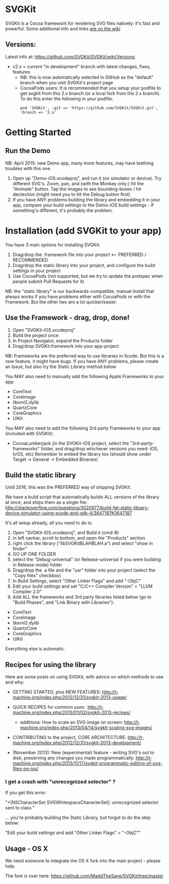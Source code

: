 # SVGKit

SVGKit is a Cocoa framework for rendering SVG files natively: it's fast and powerful. Some additional info and links [are on the wiki](https://github.com/SVGKit/SVGKit/wiki)

## Versions:

Latest info at: https://github.com/SVGKit/SVGKit/wiki/Versions

  - v2.x = current "in development" branch with latest changes, fixes, features
    - NB: this is now automatically selected in GitHub as the "default" branch when you visit SVGKit's project page
    - CocoaPods users: It is recommended that you setup your podfile to get svgkit from this 2.x branch (or a local fork from the 2.x branch). To do this enter the following in your podfile:
        ```
        pod 'SVGKit', :git => 'https://github.com/SVGKit/SVGKit.git', :branch => '2.x'
        ```
        
# Getting Started

## Run the Demo

  NB: April 2015: new Demo app, many more features, may have teething troubles with this one.

1. Open up "Demo-iOS.xcodeproj", and run it (on simulator or device). Try different SVG's. Zoom, pan, and (with the Monkey only:) hit the "Animate" button. Tap the images to see bounding-boxes / hit dectection (might need you to hit the Debug button first)
1. If you have ANY problems building the library and embedding it in your app, compare your build settings to the Demo-iOS build settings - if something's different, it's probably the problem.

# Installation (add SVGKit to your app)

You have 3 main options for installing SVGKit:

1. Drag/drop the .framework file into your project <-- PREFERRED / RECOMMENDED
1. Drag/drop the static library into your project, and configure the build settings in your project
1. Use CocoaPods (not supported, but we try to update the podspec when people submit Pull Requests for it)

NB: the "static library" is our backwards-compatible, manual install that always works if you have problems either with CocoaPods or with the Framework. But the other two are a lot quicker/easier.

## Use the Framework - drag, drop, done!

1. Open "SVGKit-iOS.xcodeproj"
1. Build the project once
1. In Project Navigator, expand the Products folder
1. Drag/drop SVGKit.framework into your app-project

NB: Frameworks are the preferred way to use libraries in Xcode. But this is a new feature, it might have bugs. If you have ANY problems, please create an Issue, but also try the Static Library method below

You MAY also need to manually add the following Apple Frameworks to your app:
  - CoreText
  - CoreImage
  - libxml2.dylib
  - QuartzCore
  - CoreGraphics
  - UIKit

You MAY also need to add the following 3rd party Frameworks to your app (included with SVGKit):
  - CocoaLumberjack (in the SVGKit-iOS project, select the "3rd-party-frameworks" folder, and drag/drop whichever versions you need: iOS, tvOS, etc)
    Remember to embed the library too (should show under Target -> General -> Embedded Binaries)

## Build the static library

Until 2016, this was the PREFERRED way of shipping SVGKit.

We have a build script that automatically builds ALL versions of the library at once, and ships them as a single file: http://stackoverflow.com/questions/3520977/build-fat-static-library-device-simulator-using-xcode-and-sdk-4/3647187#3647187

It's all setup already, all you need to do is:

1. Open "SVGKit-iOS.xcodeproj", and Build it (cmd-B)
3. in left navbar, scroll to bottom, and open the "Products" section
4. right click the library ("libSVGKitBLAHBLAH.a") and select "show in finder"
5. GO UP ONE FOLDER
6. select the "Debug-universal" (or Release-universal if you were building in Release mode) folder
7. Drag/drop the .a file and the "usr" folder into your project (select the "Copy files" checkbox)
8. In Build Settings, select "Other Linker Flags" and add "-ObjC"
9. Edit your build settings and set "C/C++ Compiler Version" = "LLVM Compiler 2.0"
10. Add ALL the frameworks and 3rd party libraries listed below (go to "Build Phases", and "Link Binary with Libraries"):
  - CoreText
  - CoreImage
  - libxml2.dylib
  - QuartzCore
  - CoreGraphics
  - UIKit


Everything else is automatic.

## Recipes for using the library

Here are some posts on using SVGKit, with advice on which methods to use and why:

  - GETTING STARTED, plus NEW FEATURES:  http://t-machine.org/index.php/2012/12/31/svgkit-2013-usage/
  - QUICK RECIPES for common uses:  http://t-machine.org/index.php/2013/01/02/svgkit-2013-recipes/
     - additiona: How to scale an SVG image on screen: http://t-machine.org/index.php/2013/04/14/svgkit-scaling-svg-images/
  - CONTRIBUTING to the project, CORE ARCHITECTURE: http://t-machine.org/index.php/2012/12/31/svgkit-2013-development/
 
  - (November 2013): New (experimental) feature - writing SVG's out to disk, preserving any changes you made programmatically: http://t-machine.org/index.php/2013/11/17/svgkit-programmatic-editing-of-svg-files-on-ios/


### I get a crash with "unrecognized selector" ?

If you get this error:

"+[NSCharacterSet SVGWhitespaceCharacterSet]: unrecognized selector sent to class "

... you're probably building the Static Library, but forgot to do the step below:

"Edit your build settings and add "Other Linker Flags" = "-ObjC""


## Usage - OS X

We need someone to integrate the OS X fork into the main project - please help.

The fork is over here: https://github.com/MaddTheSane/SVGKit/tree/master

